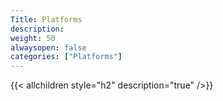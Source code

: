 ```yaml
---
Title: Platforms
description: 
weight: 50
alwaysopen: false
categories: ["Platforms"]
---
```

{{< allchildren style="h2" description="true" />}}